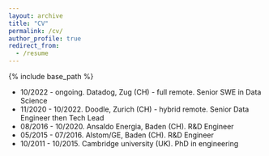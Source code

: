 ```yaml
---
layout: archive
title: "CV"
permalink: /cv/
author_profile: true
redirect_from:
  - /resume
---
```


{% include base_path %}

- 10/2022 - ongoing. Datadog, Zug (CH) - full remote. Senior SWE in Data Science
- 11/2020 - 10/2022. Doodle, Zurich (CH) - hybrid remote. Senior Data Engineer then Tech Lead
- 08/2016 - 10/2020. Ansaldo Energia, Baden (CH). R&D Engineer
- 05/2015 - 07/2016. Alstom/GE, Baden (CH). R&D Engineer
- 10/2011 - 10/2015. Cambridge university (UK). PhD in engineering
